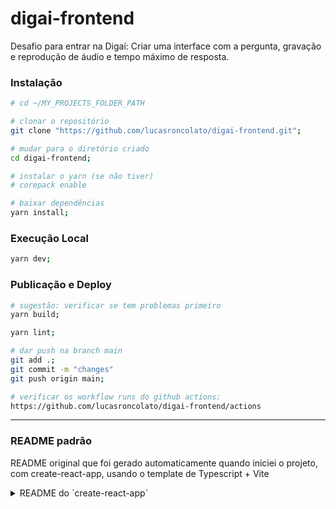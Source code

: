 # digai-frontend

Desafio para entrar na Digaí: Criar uma interface com a pergunta, gravação e reprodução de áudio e tempo máximo de resposta.

### Instalação

```sh
# cd ~/MY_PROJECTS_FOLDER_PATH

# clonar o repositório
git clone "https://github.com/lucasroncolato/digai-frontend.git";

# mudar para o diretório criado
cd digai-frontend;

# instalar o yarn (se não tiver)
# corepack enable

# baixar dependências
yarn install;
```

### Execução Local

```sh
yarn dev;
```

### Publicação e Deploy

```sh
# sugestão: verificar se tem problemas primeiro
yarn build;

yarn lint;

# dar push na branch main
git add .;
git commit -m "changes"
git push origin main;

# verificar os workflow runs do github actions:
https://github.com/lucasroncolato/digai-frontend/actions
```

---

### README padrão

README original que foi gerado automaticamente quando iniciei o projeto, com create-react-app, usando o template de Typescript + Vite

<details>
  <summary>README do `create-react-app`</summary>
  
### Repo's creation default readme

### React + TypeScript + Vite

This template provides a minimal setup to get React working in Vite with HMR and some ESLint rules.

Currently, two official plugins are available:

- [@vitejs/plugin-react](https://github.com/vitejs/vite-plugin-react/blob/main/packages/plugin-react/README.md) uses [Babel](https://babeljs.io/) for Fast Refresh
- [@vitejs/plugin-react-swc](https://github.com/vitejs/vite-plugin-react-swc) uses [SWC](https://swc.rs/) for Fast Refresh

### Expanding the ESLint configuration

If you are developing a production application, we recommend updating the configuration to enable type aware lint rules:

- Configure the top-level `parserOptions` property like this:

```js
export default tseslint.config({
  languageOptions: {
    parserOptions: {
      project: ["./tsconfig.node.json", "./tsconfig.app.json"],
      tsconfigRootDir: import.meta.dirname,
    },
  },
});
```

- Replace `tseslint.configs.recommended` to `tseslint.configs.recommendedTypeChecked` or `tseslint.configs.strictTypeChecked`
- Optionally add `...tseslint.configs.stylisticTypeChecked`
- Install [eslint-plugin-react](https://github.com/jsx-eslint/eslint-plugin-react) and update the config:

```js
// eslint.config.js
import react from "eslint-plugin-react";

export default tseslint.config({
  settings: { react: { version: "18.3" } },
  plugins: {
    react,
  },
  rules: {
    ...react.configs.recommended.rules,
    ...react.configs["jsx-runtime"].rules,
  },
});
```
</details>